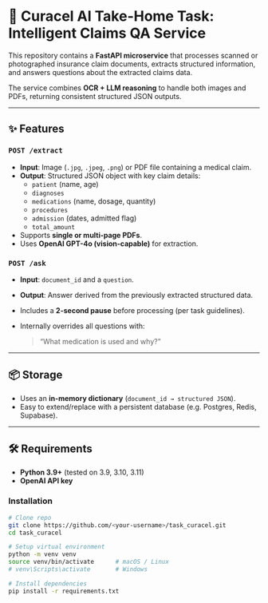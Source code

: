 # 🏥 Curacel AI Take-Home Task: Intelligent Claims QA Service

This repository contains a **FastAPI microservice** that processes scanned or photographed insurance claim documents, extracts structured information, and answers questions about the extracted claims data.

The service combines **OCR + LLM reasoning** to handle both images and PDFs, returning consistent structured JSON outputs.

---

## ✨ Features

### `POST /extract`
- **Input**: Image (`.jpg`, `.jpeg`, `.png`) or PDF file containing a medical claim.  
- **Output**: Structured JSON object with key claim details:
  - `patient` (name, age)  
  - `diagnoses`  
  - `medications` (name, dosage, quantity)  
  - `procedures`  
  - `admission` (dates, admitted flag)  
  - `total_amount`  
- Supports **single or multi-page PDFs**.  
- Uses **OpenAI GPT-4o (vision-capable)** for extraction.

### `POST /ask`
- **Input**: `document_id` and a `question`.  
- **Output**: Answer derived from the previously extracted structured data.  
- Includes a **2-second pause** before processing (per task guidelines).  
- Internally overrides all questions with:  

  > “What medication is used and why?”  

---

## 📦 Storage
- Uses an **in-memory dictionary** (`document_id → structured JSON`).  
- Easy to extend/replace with a persistent database (e.g. Postgres, Redis, Supabase).

---

## 🛠️ Requirements
- **Python 3.9+** (tested on 3.9, 3.10, 3.11)
- **OpenAI API key**

### Installation

```bash
# Clone repo
git clone https://github.com/<your-username>/task_curacel.git
cd task_curacel

# Setup virtual environment
python -m venv venv
source venv/bin/activate      # macOS / Linux
# venv\Scripts\activate       # Windows

# Install dependencies
pip install -r requirements.txt
